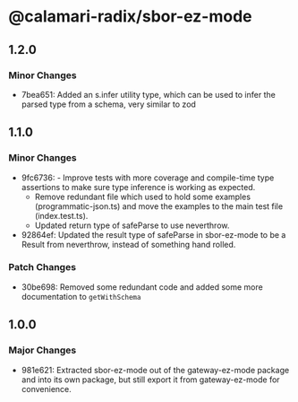 # @calamari-radix/sbor-ez-mode

## 1.2.0

### Minor Changes

- 7bea651: Added an s.infer utility type, which can be used to infer the parsed type from a schema, very similar to zod

## 1.1.0

### Minor Changes

- 9fc6736: - Improve tests with more coverage and compile-time type assertions to make sure type inference is working as expected.
    - Remove redundant file which used to hold some examples (programmatic-json.ts) and move the examples to the main test file (index.test.ts).
    - Updated return type of safeParse to use neverthrow.
- 92864ef: Updated the result type of safeParse in sbor-ez-mode to be a Result from neverthrow, instead of something hand rolled.

### Patch Changes

- 30be698: Removed some redundant code and added some more documentation to `getWithSchema`

## 1.0.0

### Major Changes

- 981e621: Extracted sbor-ez-mode out of the gateway-ez-mode package and into its own package, but still export it from gateway-ez-mode for convenience.
